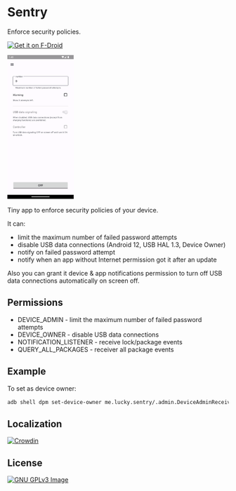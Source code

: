 # Sentry

Enforce security policies.

[<img
     src="https://fdroid.gitlab.io/artwork/badge/get-it-on.png"
     alt="Get it on F-Droid"
     height="80">](https://f-droid.org/packages/me.lucky.sentry/)

<img 
     src="fastlane/metadata/android/en-US/images/phoneScreenshots/1.png" 
     width="30%" 
     height="30%">

Tiny app to enforce security policies of your device.

It can:
* limit the maximum number of failed password attempts
* disable USB data connections (Android 12, USB HAL 1.3, Device Owner)
* notify on failed password attempt
* notify when an app without Internet permission got it after an update

Also you can grant it device & app notifications permission to turn off USB data connections 
automatically on screen off.

## Permissions

* DEVICE_ADMIN - limit the maximum number of failed password attempts
* DEVICE_OWNER - disable USB data connections
* NOTIFICATION_LISTENER - receive lock/package events
* QUERY_ALL_PACKAGES - receiver all package events

## Example

To set as device owner:

```sh
adb shell dpm set-device-owner me.lucky.sentry/.admin.DeviceAdminReceiver
```

## Localization

[<img 
     height="51" 
     src="https://badges.crowdin.net/badge/dark/crowdin-on-light@2x.png" 
     alt="Crowdin">](https://crwd.in/me-lucky-sentry)

## License

[![GNU GPLv3 Image](https://www.gnu.org/graphics/gplv3-127x51.png)](https://www.gnu.org/licenses/gpl-3.0.en.html)
